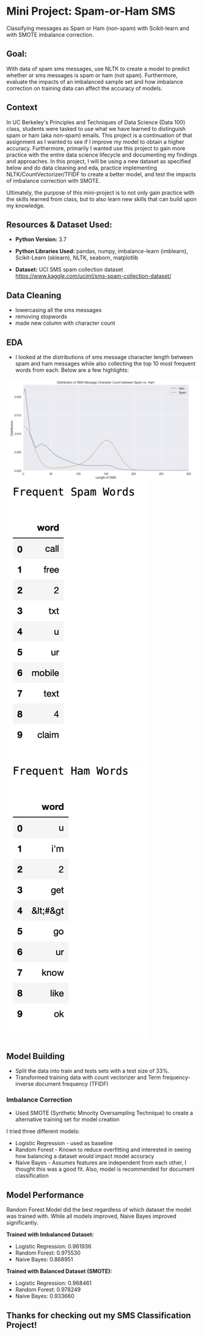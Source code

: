 # Mini Project: Spam-or-Ham SMS

Classifying messages as Spam or Ham (non-spam) with Scikit-learn and with SMOTE imbalance correction.


## Goal:

With data of spam sms messages, use NLTK to create a model to predict whether or sms messages is spam or ham (not spam). Furthermore, evaluate the impacts of an imbalanced sample set and how imbalance correction on training data can affect the accuracy of models.


## Context

In UC Berkeley's Principles and Techniques of Data Science (Data 100) class, students were tasked to use what we have learned to distinguish spam or ham (aka non-spam) emails. This project is a continuation of that assignment as I wanted to see if I improve my model to obtain a higher accuracy. Furthermore, primarily I wanted use this project to gain more practice with the entire data science lifecycle and documenting my findings and approaches. In this project, I will be using a new dataset as specified below and do data cleaning and eda, practice implementing NLTK/CountVectorizer/TFIDF to create a better model, and test the impacts of imbalance correction with SMOTE. 

Ultimately, the purpose of this mini-project is to not only gain practice with the skills learned from class, but to also learn new skills that can build upon my knowledge.


## Resources & Dataset Used:

* **Python Version:** 3.7

* **Python Libraries Used:** pandas, numpy, imbalance-learn (imblearn), Scikit-Learn (sklearn), NLTK, seaborn, matplotlib

* **Dataset:** UCI SMS spam collection dataset https://www.kaggle.com/uciml/sms-spam-collection-dataset/


## Data Cleaning

* lowercasing all the sms messages
* removing stopwords
* made new column with character count 

## EDA

* I looked at the distributions of sms message character length between spam and ham messages while also collecting the top 10 most frequent words from each. Below are a few highlights:

![](/images/char_hist.png)
![Frequent Spam Words](/images/spam_frequent.png) ![Frequent Ham Words](/images/ham_frequent.png)


## Model Building

* Split the data into train and tests sets with a test size of 33%.
* Transformed training data with count vectorizer and Term frequency-inverse document frequency (TFIDF)

### Imbalance Correction

* Used SMOTE (Synthetic Minority Oversampling Technique) to create a alternative training set for model creation

I tried three different models:
* Logistic Regression - used as baseline
* Random Forest - Known to reduce overfitting and interested in seeing how balancing a dataset would impact model accuracy
* Naive Bayes - Assumes features are independent from each other, I thought this was a good fit. Also, model is recommended for document classification

## Model Performance

Random Forest Model did the best regardless of which dataset the model was trained with. While all models improved, Naive Bayes improved significantly. 

**Trained with Imbalanced Dataset:**
* Logistic Regression: 0.961936 
* Random Forest: 0.975530  
* Naive Bayes: 0.868951

**Trained with Balanced Dataset (SMOTE):**
* Logistic Regression: 0.968461
* Random Forest: 0.978249
* Naive Bayes: 0.933660


## Thanks for checking out my SMS Classification Project!



